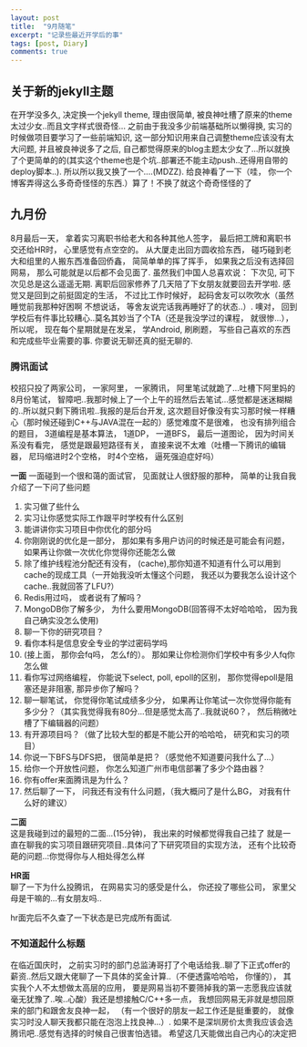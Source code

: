 ```yaml
---
layout: post
title:  "9月随笔"
excerpt: "记录些最近开学后的事"
tags: [post, Diary]
comments: true
---
```


## 关于新的jekyll主题
在开学没多久, 决定换一个jekyll theme, 理由很简单, 被良神吐槽了原来的theme太过少女..而且文字样式很奇怪...
之前由于我没多少前端基础所以懒得换, 实习的时候做项目要学习了一些前端知识, 这一部分知识用来自己调整theme应该没有太大问题, 并且被良神说多了之后, 自己都觉得原来的blog主题太少女了...所以就换了个更简单的的(其实这个theme也是个坑..部署还不能主动push..还得用自带的deploy脚本..).
所以所以我又换了一个....(MDZZ). 给良神看了一下（哇， 你一个博客弄得这么多奇奇怪怪的东西.）算了！不换了就这个奇奇怪怪的了


## 九月份
8月最后一天， 拿着实习离职书给老大和各种其他人签字， 最后把工牌和离职书交还给HR时， 心里感觉有点空空的。 从大厦走出回方圆收拾东西， 碰巧碰到老大和组里的人搬东西准备回侨鑫， 简简单单的挥了挥手， 如果我之后没有选择回网易， 那么可能就是以后都不会见面了. 虽然我们中国人总喜欢说： 下次见, 可下次见总是这么遥遥无期. 
离职后回家修养了几天陪了下女朋友就要回去开学啦. 感觉又是回到之前挺固定的生活， 不过比工作时候好， 起码舍友可以吹吹水（虽然睡觉前我那种好困啊 不想说话， 等舍友说完话我再睡好了的状态..）. 噢对， 回到学校后有件事比较糟心..莫名其妙当了个TA（还是我没学过的课程， 就很惨...）， 
所以呢， 现在每个星期就是在发呆， 学Android, 刷刷题， 写些自己喜欢的东西和完成些毕业需要的事. 你要说无聊还真的挺无聊的.

### 腾讯面试
校招只投了两家公司， 一家阿里， 一家腾讯， 阿里笔试就跪了...吐槽下阿里妈的8月份笔试， 智障吧..我那时候上了一个上午的班然后去笔试...感觉都是迷迷糊糊的..所以就只剩下腾讯啦..我报的是后台开发, 这次题目好像没有实习那时候一样糟心（那时候还碰到C++与JAVA混在一起的）感觉难度不是很难， 也没有排列组合的题目， 3道编程是基本算法， 1道DP， 一道BFS， 最后一道图论， 因为时间关系没有看完， 感觉是跟最短路径有关， 直接来说不太难（吐槽一下腾讯的编辑器， 尼玛缩进时2个空格， 时4个空格， 逼死强迫症好吗）

**一面**
一面碰到一个很和蔼的面试官， 见面就让人很舒服的那种， 简单的让我自我介绍了一下问了些问题
1. 实习做了些什么
2. 实习让你感觉实际工作跟平时学校有什么区别
3. 能讲讲你实习项目中你优化的部分吗
4. 你刚刚说的优化是一部分， 那如果有多用户访问的时候还是可能会有问题， 如果再让你做一次优化你觉得你还能怎么做
5. 除了维护线程池分配还有没有， (cache),那你知道不知道有什么可以用到cache的现成工具（一开始我没听太懂这个问题， 我还以为要我怎么设计这个cache..我就回答了LFU?）
6. Redis用过吗， 或者说有了解吗？
7. MongoDB你了解多少， 为什么要用MongoDB(回答得不太好哈哈哈， 因为我自己确实没怎么使用)
8. 聊一下你的研究项目？
9. 看你本科是信息安全专业的学过密码学吗
10. (接上面， 那你会fq吗， 怎么f的）。 那如果让你检测你们学校中有多少人fq你怎么做
11. 看你写过网络编程， 你能说下select, poll, epoll的区别，  那你觉得epoll是阻塞还是非阻塞, 那异步你了解吗？
12. 聊一聊笔试， 你觉得你笔试成绩多少分， 如果再让你笔试一次你觉得你能有多少分？（其实我觉得我有80分...但是感觉太高了..我就说60？， 然后稍微吐槽了下编辑器的问题）
13. 有开源项目吗？（做了比较大型的都是不能公开的哈哈哈， 研究和实习的项目）
14. 你说一下BFS与DFS把， 很简单是把？（感觉他不知道要问我什么了...）
15. 给你一个开放性问题， 你怎么知道广州市电信部署了多少个路由器？
16. 你有offer来面腾讯是为什么？
17. 然后聊了一下， 问我还有没有什么问题，（我大概问了是什么BG， 对我有什么好的建议）

**二面**
<br>
这是我碰到过的最短的二面...(15分钟)， 我出来的时候都觉得我自己挂了
就是一直在聊我的实习项目跟研究项目..具体问了下研究项目的实现方法， 还有个比较奇葩的问题..:你觉得你与人相处得怎么样

**HR面**
<br>
聊了一下为什么投腾讯， 在网易实习的感受是什么， 你还投了哪些公司，  家里父母是干嘛的...有女朋友吗..

hr面完后不久查了一下状态是已完成所有面试.


### 不知道起什么标题
在临近国庆时， 之前实习时的部门总监涛哥打了个电话给我..聊了下正式offer的薪资..然后又跟大佬聊了一下具体的奖金计算..（不便透露哈哈哈， 你懂的）， 其实我个人不太想做太高层的应用， 要是网易当初不要筛掉我的第一志愿我应该就毫无犹豫了..唉..心酸）我还是想接触C/C++多一点， 我想回网易无非就是想回原来的部门和跟舍友良神一起， （有一个很好的朋友一起工作还是挺重要的， 就像实习时没人聊天我都只能在泡泡上找良神...）. 如果不是深圳房价太贵我应该会选腾讯吧..感觉有选择的时候自己很害怕选错。 希望这几天能做出自己内心的决定把

